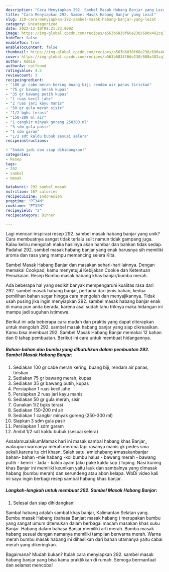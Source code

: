 ```yaml
---
description: "Cara Menyiapkan 292. Sambel Masak Habang Banjar yang Lezat"
title: "Cara Menyiapkan 292. Sambel Masak Habang Banjar yang Lezat"
slug: 110-cara-menyiapkan-292-sambel-masak-habang-banjar-yang-lezat
category: Uncategorized
date: 2022-12-10T09:21:23.809Z
image: https://img-global.cpcdn.com/recipes/a563b6838f66e230/680x482cq70/292-sambel-masak-habang-banjar-foto-resep-utama.jpg
hideToc: false
enableToc: true
enableTocContent: false
thumbnail: https://img-global.cpcdn.com/recipes/a563b6838f66e230/680x482cq70/292-sambel-masak-habang-banjar-foto-resep-utama.jpg
cover: https://img-global.cpcdn.com/recipes/a563b6838f66e230/680x482cq70/292-sambel-masak-habang-banjar-foto-resep-utama.jpg
author: Admin
authorAv: notfound
ratingvalue: 4.5
reviewcount: 3
recipeingredient:
- "100 gr cabe merah kering buang biji rendam air panas tiriskan"
- "75 gr bawang merah kupas"
- "35 gr bawang putih kupas"
- "1 ruas kecil jahe"
- "2 ruas jari kayu manis"
- "50 gr gula merah sisir"
- "1/2 bgks terasi"
- "150-200 ml air"
- "1 cangkir minyak goreng 250300 ml"
- "3 sdm gula pasir"
- "1 sdm garam"
- "1/2 sdt kaldu bubuk sesuai selera"
recipeinstructions:

- "Sudah jadi dan siap dihidangkan!"
categories:
- Resep
tags:
- 292
- sambel
- masak

katakunci: 292 sambel masak 
nutrition: 167 calories
recipecuisine: Indonesian
preptime: "PT34M"
cooktime: "PT32M"
recipeyield: "2"
recipecategory: Dinner

---
```





Lagi mencari inspirasi resep 292. sambel masak habang banjar yang unik? Cara membuatnya sangat tidak terlalu sulit namun tidak gampang juga. Kalau keliru mengolah maka hasilnya akan hambar dan bahkan tidak sedap. Padahal 292. sambel masak habang banjar yang enak harusnya sih memiliki aroma dan rasa yang mampu memancing selera Kita.





Sambel Masak Habang Banjar dan masakan sehari-hari lainnya. Dengan memakai Cookpad, kamu menyetujui Kebijakan Cookie dan Ketentuan Pemakaian. Resep Bumbu masak habang khas banjar/bumbu merah.

Ada beberapa hal yang sedikit banyak mempengaruhi kualitas rasa dari 292. sambel masak habang banjar, pertama dari jenis bahan, kedua pemilihan bahan segar hingga cara mengolah dan menyajikannya. Tidak usah pusing jika ingin menyiapkan 292. sambel masak habang banjar enak di mana pun anda berada, karena asal sudah tahu triknya maka hidangan ini mampu jadi suguhan istimewa.






Berikut ini ada beberapa cara mudah dan praktis yang dapat diterapkan untuk mengolah 292. sambel masak habang banjar yang siap dikreasikan. Kamu bisa membuat 292. Sambel Masak Habang Banjar memakai 12 bahan dan 0 tahap pembuatan. Berikut ini cara untuk membuat hidangannya.

<!--inarticleads1-->

##### Bahan-bahan dan bumbu yang dibutuhkan dalam pembuatan 292. Sambel Masak Habang Banjar:

1. Sediakan 100 gr cabe merah kering, buang biji, rendam air panas, tiriskan
1. Sediakan 75 gr bawang merah, kupas
1. Sediakan 35 gr bawang putih, kupas
1. Persiapkan 1 ruas kecil jahe
1. Persiapkan 2 ruas jari kayu manis
1. Sediakan 50 gr gula merah, sisir
1. Gunakan 1/2 bgks terasi
1. Sediakan 150-200 ml air
1. Sediakan 1 cangkir minyak goreng (250-300 ml)
1. Siapkan 3 sdm gula pasir
1. Persiapkan 1 sdm garam
1. Ambil 1/2 sdt kaldu bubuk (sesuai selera)


AssalamualaikumMamak hari ini masak sambal habang khas Banjar,, walaupun warnanya merah merona tapi rasanya manis gk pedes sma sekali.karena itu ciri khasn. Salah satu. #miehabang #masakanbanjar bahan- bahan -mie habang -kol bumbu halus - bawang merah - bawang putih - kemiri - lada - kaldu ayam (aku pake kaldu sop ) toping. Nasi kuning khas Banjar ini memiliki keunikan yaitu lauk dan sambalnya yang dimasak habang (bumbu merah) dan serundeng atau abon kelapa. WbDi video kali ini saya ingin berbagi resep sambal habang khas banjar. 

<!--inarticleads2-->

##### Langkah-langkah untuk membuat 292. Sambel Masak Habang Banjar:


1. Selesai dan siap dihidangkan!

Sambal habang adalah sambal khas banjar, Kalimantan Selatan yang. Bumbu masak Habang (bahasa Banjar: masak habang ‎) merupakan bumbu yang sangat umum ditemukan dalam berbagai macam masakan khas suku Banjar. Habang dalam bahasa Banjar memiliki arti merah. Bumbu masak habang sesuai dengan namanya memiliki tampilan berwarna merah. Warna merah bumbu masak habang ini dihasilkan dari bahan utamanya yaitu cabai merah yang dikeringkan. 

Bagaimana? Mudah bukan? Itulah cara menyiapkan 292. sambel masak habang banjar yang bisa kamu praktikkan di rumah. Semoga bermanfaat dan selamat mencoba!
